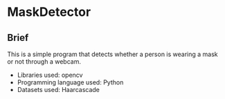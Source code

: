 # MaskDetector

## Brief
This is a simple program that detects whether a person is wearing a mask or not through a webcam.

* Libraries used: opencv
* Programming language used: Python
* Datasets used: Haarcascade

